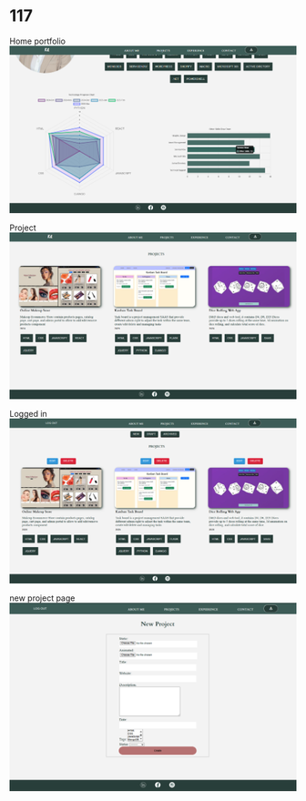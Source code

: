# 117
Home portfolio
![Screenshot description](/static/img/main2.png)

Project
![Screenshot description](/static/img/projects.png)


Logged in 
![Screenshot description](/static/img/loggedin.png)

new project page
![Screenshot description](/static/img/newPorjectpage.png)

